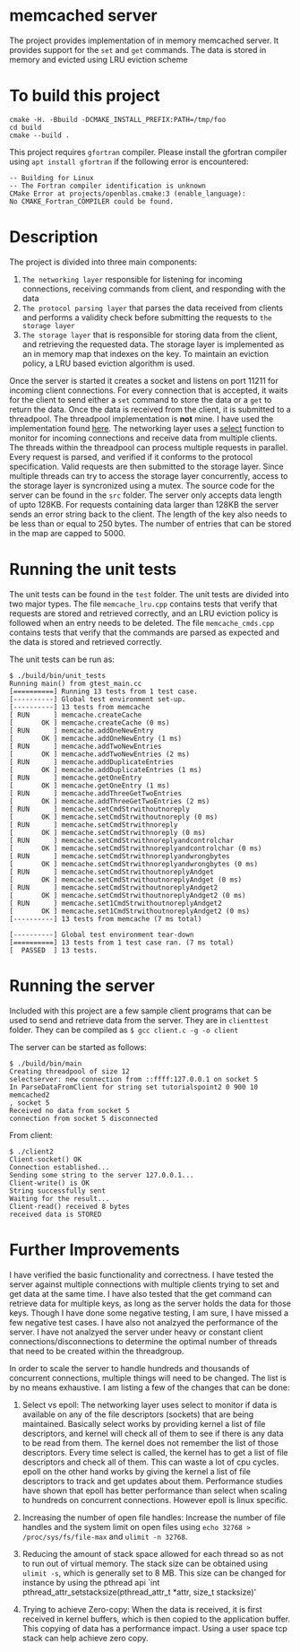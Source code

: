 # memcached server
The project provides implementation of in memory memcached server. It provides support for the `set` and `get` commands. The data is stored in memory and evicted using LRU eviction scheme

# To build this project
```
cmake -H. -Bbuild -DCMAKE_INSTALL_PREFIX:PATH=/tmp/foo
cd build
cmake --build .
```

This project requires `gfortran` compiler. Please install the gfortran compiler using `apt install gfortran` if the following error is encountered:
```
-- Building for Linux
-- The Fortran compiler identification is unknown
CMake Error at projects/openblas.cmake:3 (enable_language):
No CMAKE_Fortran_COMPILER could be found.
```

# Description
The project is divided into three main components: 
1. `The networking layer` responsible for listening for incoming connections, receiving commands from client, and responding with the data
2. `The protocol parsing layer` that parses the data received from clients and performs a validity check before submitting the requests to `the storage layer`
3. `The storage layer` that is responsible for storing data from the client, and retrieving the requested data. The storage layer is implemented as an in memory map that indexes on the key. To maintain an eviction policy, a LRU based eviction algorithm is used.


Once the server is started it creates a socket and listens on port 11211 for incoming client connections. For every connection that is accepted, it waits for the client to send either a `set` command to store the data or a `get` to return the data. Once the data is received from the client, it is submitted to a threadpool. The threadpool implementation is **not** mine. I have used the implementation found [here](https://github.com/mtrebi/thread-pool). The networking layer uses a [select](http://man7.org/linux/man-pages/man2/select.2.html) function to monitor for incoming connections and receive data from multiple clients. The threads within the threadpool can process multiple requests in parallel. Every request is parsed, and verified if it conforms to the protocol specification. Valid requests are then submitted to the storage layer. Since multiple threads can try to access the storage layer concurrently, access to the storage layer is syncronized using a mutex. The source code for the server can be found in the `src` folder. The server only accepts data length of upto 128KB. For requests containing data larger than 128KB the server sends an error string back to the client. The length of the key also needs to be less than or equal to 250 bytes. The number of entries that can be stored in the map are capped to 5000.

# Running the unit tests
The unit tests can be found in the `test` folder. The unit tests are divided into two major types. The file `memcache_lru.cpp` contains tests that verify that requests are stored and retrieved correctly, and an LRU eviction policy is followed when an entry needs to be deleted. The file `memcache_cmds.cpp` contains tests that verify that the commands are parsed as expected and the data is stored and retrieved correctly. 

The unit tests can be run as:
```
$ ./build/bin/unit_tests
Running main() from gtest_main.cc
[==========] Running 13 tests from 1 test case.
[----------] Global test environment set-up.
[----------] 13 tests from memcache
[ RUN      ] memcache.createCache
[       OK ] memcache.createCache (0 ms)
[ RUN      ] memcache.addOneNewEntry
[       OK ] memcache.addOneNewEntry (1 ms)
[ RUN      ] memcache.addTwoNewEntries
[       OK ] memcache.addTwoNewEntries (2 ms)
[ RUN      ] memcache.addDuplicateEntries
[       OK ] memcache.addDuplicateEntries (1 ms)
[ RUN      ] memcache.getOneEntry
[       OK ] memcache.getOneEntry (1 ms)
[ RUN      ] memcache.addThreeGetTwoEntries
[       OK ] memcache.addThreeGetTwoEntries (2 ms)
[ RUN      ] memcache.setCmdStrwithoutnoreply
[       OK ] memcache.setCmdStrwithoutnoreply (0 ms)
[ RUN      ] memcache.setCmdStrwithnoreply
[       OK ] memcache.setCmdStrwithnoreply (0 ms)
[ RUN      ] memcache.setCmdStrwithnoreplyandcontrolchar
[       OK ] memcache.setCmdStrwithnoreplyandcontrolchar (0 ms)
[ RUN      ] memcache.setCmdStrwithnoreplyandwrongbytes
[       OK ] memcache.setCmdStrwithnoreplyandwrongbytes (0 ms)
[ RUN      ] memcache.setCmdStrwithoutnoreplyAndget
[       OK ] memcache.setCmdStrwithoutnoreplyAndget (0 ms)
[ RUN      ] memcache.setCmdStrwithoutnoreplyAndget2
[       OK ] memcache.setCmdStrwithoutnoreplyAndget2 (0 ms)
[ RUN      ] memcache.set1CmdStrwithoutnoreplyAndget2
[       OK ] memcache.set1CmdStrwithoutnoreplyAndget2 (0 ms)
[----------] 13 tests from memcache (7 ms total)

[----------] Global test environment tear-down
[==========] 13 tests from 1 test case ran. (7 ms total)
[  PASSED  ] 13 tests.
```

# Running the server
Included with this project are a few sample client programs that can be used to send and retrieve data from the server. They are in `clienttest` folder. They can be compiled as `$ gcc client.c -g -o client`

The server can be started as follows:
```
$ ./build/bin/main 
Creating threadpool of size 12
selectserver: new connection from ::ffff:127.0.0.1 on socket 5
In ParseDataFromClient for string set tutorialspoint2 0 900 10
memcached2
, socket 5
Received no data from socket 5
connection from socket 5 disconnected
```

From client:
```
$ ./client2
Client-socket() OK
Connection established...
Sending some string to the server 127.0.0.1...
Client-write() is OK
String successfully sent
Waiting for the result...
Client-read() received 8 bytes
received data is STORED
```

# Further Improvements
I have verified the basic functionality and correctness. I have tested the server against multiple connections with multiple clients trying to set and get data at the same time. I have also tested that the get command can retrieve data for multiple keys, as long as the server holds the data for those keys. 
Though I have done some negative testing, I am sure, I have missed a few negative test cases. I have also not analzyed the performance of the server. I have not analzyed the server under heavy or constant client connections/disconnections to determine the optimal number of threads that need to be created within the threadgroup.

In order to scale the server to handle hundreds and thousands of concurrent connections, multiple things will need to be changed. The list is by no means exhaustive. I am listing a few of the changes that can be done:

1. Select vs epoll: The networking layer uses select to monitor if data is available on any of the file descriptors (sockets) that are being maintained. Basically select works by providing kernel a list of file descriptors, and kernel will check all of them to see if there is any data to be read from them. The kernel does not remember the list of those descriptors. Every time select is called, the kernel has to get a list of file descriptors and check all of them. This can waste a lot of cpu cycles. epoll on the other hand works by giving the kernel a list of file descriptors to track and get updates about them. Performance studies have shown that epoll has better performance than select when scaling to hundreds on concurrent connections. However epoll is linux specific.

2. Increasing the number of open file handles: Increase the number of file handles and the system limit on open files using `echo 32768 > /proc/sys/fs/file-max` and `ulimit -n 32768`. 

3. Reducing the amount of stack space allowed for each thread so as not to run out of virtual memory. The stack size can be obtained using `ulimit -s`, which is generally set to 8 MB. This size can be changed for instance by using the pthread api `int pthread_attr_setstacksize(pthread_attr_t *attr, size_t stacksize)'

4. Trying to achieve Zero-copy: When the data is received, it is first received in kernel buffers, which is then copied to the application buffer. This copying of data has a performance impact. Using a user space tcp stack can help achieve zero copy. 

